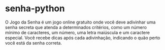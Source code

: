 # senha-python
O Jogo da Senha é um jogo online gratuito onde você deve adivinhar uma senha secreta que atenda a determinados critérios, como um número mínimo de caracteres, um número, uma letra maiúscula e um caractere especial. Você recebe dicas após cada adivinhação, indicando o quão perto você está da senha correta.
